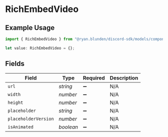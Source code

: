 # RichEmbedVideo

## Example Usage

```typescript
import { RichEmbedVideo } from "@ryan.blunden/discord-sdk/models/components";

let value: RichEmbedVideo = {};
```

## Fields

| Field                | Type                 | Required             | Description          |
| -------------------- | -------------------- | -------------------- | -------------------- |
| `url`                | *string*             | :heavy_minus_sign:   | N/A                  |
| `width`              | *number*             | :heavy_minus_sign:   | N/A                  |
| `height`             | *number*             | :heavy_minus_sign:   | N/A                  |
| `placeholder`        | *string*             | :heavy_minus_sign:   | N/A                  |
| `placeholderVersion` | *number*             | :heavy_minus_sign:   | N/A                  |
| `isAnimated`         | *boolean*            | :heavy_minus_sign:   | N/A                  |